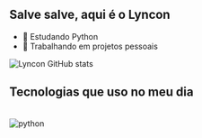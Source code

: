 ## Salve salve, aqui é o Lyncon

- 🌱 Estudando Python
- 🔭 Trabalhando em projetos pessoais

![Lyncon GitHub stats](https://github-readme-stats.vercel.app/api?username=Lyncxxx&show_icons=true&theme=radical)

## Tecnologias que uso no meu dia 
<div style="display: inline_block"><br/>
    <img align="center" alt="python" src="https://img.shields.io/badge/Python-3776AB?style=for-the-badge&logo=python&logoColor=white" />
</div>

